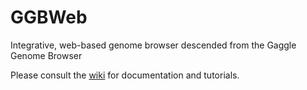 # GGBWeb
Integrative, web-based genome browser descended from the Gaggle Genome Browser

Please consult the [wiki](http://nbviewer.ipython.org/github/baliga-lab/GGBWeb/blob/master/docs/index.ipynb) for documentation and tutorials. 
